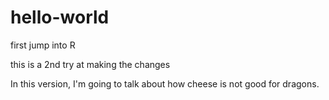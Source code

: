 # hello-world
first jump into R

this is a 2nd try at making the changes

In this version, I'm going to talk about how cheese is not good for dragons.
